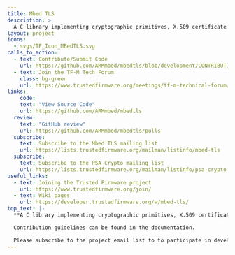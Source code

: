 ```yaml
---
title: Mbed TLS
description: >
  A C library implementing cryptographic primitives, X.509 certificate manipulation and the SSL/TLS and DTLS protocols.
layout: project
icons:
  - svgs/TF_Icon_MBedTLS.svg
calls_to_action:
  - text: Contribute/Submit Code
    url: https://github.com/ARMmbed/mbedtls/blob/development/CONTRIBUTING.md
  - text: Join the TF-M Tech Forum
    class: bg-green
    url: https://www.trustedfirmware.org/meetings/tf-m-technical-forum/
links:
    code:
    text: "View Source Code"
    url: https://github.com/ARMmbed/mbedtls
  review:
    text: "GitHub review"
    url: https://github.com/ARMmbed/mbedtls/pulls
  subscribe:
    text: Subscribe to the Mbed TLS mailing list
    url: https://lists.trustedfirmware.org/mailman/listinfo/mbed-tls
  subscribe:
    text: Subscribe to the PSA Crypto mailing list
    url: https://lists.trustedfirmware.org/mailman/listinfo/psa-crypto
useful_links:
  - text: Joining the Trusted Firmware project
    url: https://www.trustedfirmware.org/join/
  - text: Wiki pages
    url: https://developer.trustedfirmware.org/w/mbed-tls/
top_text: |-
  **A C library implementing cryptographic primitives, X.509 certificate manipulation and the SSL/TLS and DTLS protocols. Its small code footprint makes it suitable for embedded systems. It has many users, including TF-A, TF-M and OP-TEE.**

  Contribution guidelines can be found in the documentation.

  Please subscribe to the project email list to to participate in development discussions.
---
```

